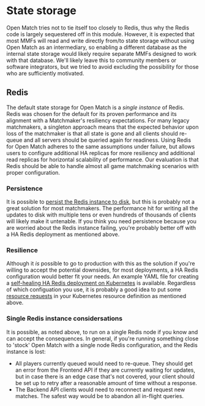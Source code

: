 # State storage
Open Match tries not to tie itself too closely to Redis, thus why the Redis code is largely sequestered off in this module.  However, it is expected that most MMFs will read and write directly from/to state storage without using Open Match as an intermediary, so enabling a different database as the internal state storage would likely require separate MMFs designed to work with that database.  We'll likely leave this to community members or software integrators, but we tried to avoid excluding the possibility for those who are sufficiently motivated. 

## Redis
The default state storage for Open Match is a _single instance_ of Redis.  Redis was chosen for the default for its proven performance and its alignment with a Matchmaker's resiliency expectations.  For many legacy matchmakers, a singleton approach means that the expected behavior upon loss of the matchmaker is that all state is gone and all clients should re-queue and all servers should be queried again for readiness.  Using Redis for Open Match adheres to the same assumptions under failure, but allows users to configure additional HA replicas for more resiliency and additional read replicas for horizontal scalability of performance.  Our evaluation is that Redis should be able to handle almost all game matchmaking scenarios with proper configuration. 

### Persistence
It is possible to [persist the Redis instance to disk](https://estl.tech/deploying-redis-with-persistence-on-google-kubernetes-engine-c1d60f70a043), but this is probably not a great solution for most matchmakers.  The performance hit for writing all the updates to disk with multiple tens or even hundreds of thousands of clients will likely make it untenable.  If you think you need persistence because you are worried about the Redis instance failing, you're probably better off with a HA Redis deployment as mentioned above.
### Resilience
Although it _is_ possible to go to production with this as the solution if you're willing to accept the potential downsides, for most deployments, a HA Redis configuration would better fit your needs.  An example YAML file for creating a [self-healing HA Redis deployment on Kubernetes](../install/yaml/01-redis-failover.yaml) is available.  Regardless of which configuation you use, it is probably a good idea to put some [resource requests](https://kubernetes.io/docs/concepts/configuration/manage-compute-resources-container/) in your Kubernetes resource definition as mentioned above.
### Single Redis instance considersations 
It is possible, as noted above, to run on a single Redis node if you know and can accept the consequences.  In general, if you're running something close to 'stock' Open Match with a single node Redis configuration, and the Redis instance is lost:
 * All players currently queued would need to re-queue.  They should get an error from the Frontend API if they are currently waiting for updates, but in case there is an edge case that's not covered, your client should be set up to retry after a reasonable amount of time without a response.
 * The Backend API clients would need to reconnect and request new matches.  The safest way would be to abandon all in-flight queries.
